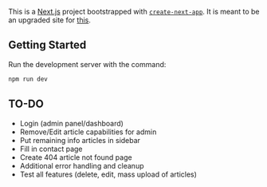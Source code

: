 This is a [Next.js](https://nextjs.org) project bootstrapped with [`create-next-app`](https://nextjs.org/docs/app/api-reference/cli/create-next-app). It is meant to be an upgraded site for [this](https://uniford300.org).

## Getting Started
Run the development server with the command:

```bash
npm run dev
```
## TO-DO
- Login (admin panel/dashboard)
- Remove/Edit article capabilities for admin
- Put remaining info articles in sidebar
- Fill in contact page
- Create 404 article not found page
- Additional error handling and cleanup
- Test all features (delete, edit, mass upload of articles)

